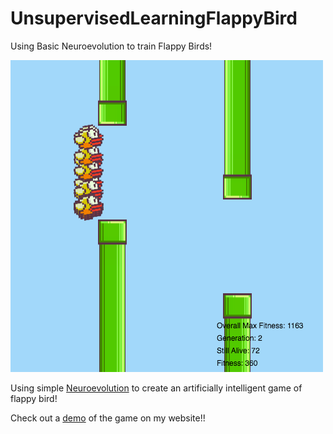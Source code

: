 # UnsupervisedLearningFlappyBird
Using Basic Neuroevolution to train Flappy Birds!

![alt tag](https://github.com/vasan10591/UnsupervisedLearningFlappyBird/blob/master/img/flappy.png?raw=true)

Using simple [Neuroevolution](https://en.wikipedia.org/wiki/Neuroevolution) to create an artificially intelligent game of flappy bird!

Check out a [demo](https://vasan10591.github.io/BitesizeAI/WebsiteDat/FlappyBird/index.html) of the game on my website!!

